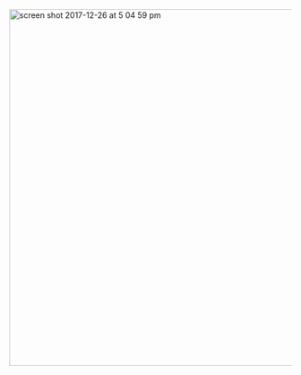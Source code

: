 <img width="636" alt="screen shot 2017-12-26 at 5 04 59 pm" src="https://user-images.githubusercontent.com/1951835/34367536-daa843aa-ea60-11e7-99f2-5ace9f1d90aa.png">
